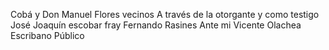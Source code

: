 Cobá y Don Manuel Flores vecinos
A través de la otorgante y como testigo José Joaquín escobar
fray Fernando Rasines
Ante mi Vicente Olachea
Escribano Público